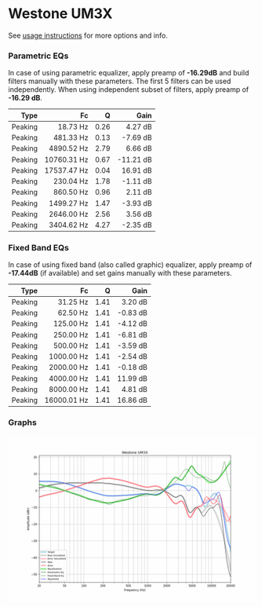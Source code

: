 # Westone UM3X
See [usage instructions](https://github.com/jaakkopasanen/AutoEq#usage) for more options and info.

### Parametric EQs
In case of using parametric equalizer, apply preamp of **-16.29dB** and build filters manually
with these parameters. The first 5 filters can be used independently.
When using independent subset of filters, apply preamp of **-16.29 dB**.

| Type    | Fc          |    Q | Gain      |
|--------:|------------:|-----:|----------:|
| Peaking | 18.73 Hz    | 0.26 | 4.27 dB   |
| Peaking | 481.33 Hz   | 0.13 | -7.69 dB  |
| Peaking | 4890.52 Hz  | 2.79 | 6.66 dB   |
| Peaking | 10760.31 Hz | 0.67 | -11.21 dB |
| Peaking | 17537.47 Hz | 0.04 | 16.91 dB  |
| Peaking | 230.04 Hz   | 1.78 | -1.11 dB  |
| Peaking | 860.50 Hz   | 0.96 | 2.11 dB   |
| Peaking | 1499.27 Hz  | 1.47 | -3.93 dB  |
| Peaking | 2646.00 Hz  | 2.56 | 3.56 dB   |
| Peaking | 3404.62 Hz  | 4.27 | -2.35 dB  |

### Fixed Band EQs
In case of using fixed band (also called graphic) equalizer, apply preamp of **-17.44dB**
(if available) and set gains manually with these parameters.

| Type    | Fc          |    Q | Gain     |
|--------:|------------:|-----:|---------:|
| Peaking | 31.25 Hz    | 1.41 | 3.20 dB  |
| Peaking | 62.50 Hz    | 1.41 | -0.83 dB |
| Peaking | 125.00 Hz   | 1.41 | -4.12 dB |
| Peaking | 250.00 Hz   | 1.41 | -6.81 dB |
| Peaking | 500.00 Hz   | 1.41 | -3.59 dB |
| Peaking | 1000.00 Hz  | 1.41 | -2.54 dB |
| Peaking | 2000.00 Hz  | 1.41 | -0.18 dB |
| Peaking | 4000.00 Hz  | 1.41 | 11.99 dB |
| Peaking | 8000.00 Hz  | 1.41 | 4.81 dB  |
| Peaking | 16000.01 Hz | 1.41 | 16.86 dB |

### Graphs
![](./Westone%20UM3X.png)